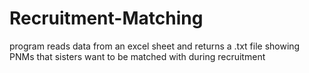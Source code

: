 # Recruitment-Matching
program reads data from an excel sheet and returns a .txt file showing PNMs that sisters want to be matched with during recruitment
